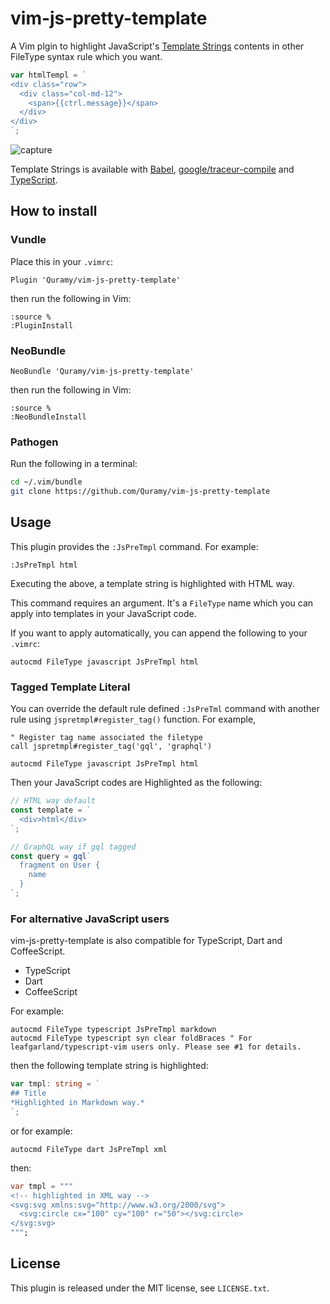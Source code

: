 # vim-js-pretty-template

A Vim plgin to highlight JavaScript's [Template Strings](http://tc39wiki.calculist.org/es6/template-strings/) contents in other FileType syntax rule which you want.

```js
var htmlTempl = `
<div class="row">
  <div class="col-md-12">
    <span>{{ctrl.message}}</span>
  </div>
</div>
`;
```

![capture](screencast01.gif)

Template Strings is available with [Babel](https://babeljs.io/), [google/traceur-compile](https://github.com/google/traceur-compiler) and [TypeScript](http://www.typescriptlang.org/).

## How to install 

### Vundle

Place this in your `.vimrc`:

```vim
Plugin 'Quramy/vim-js-pretty-template'
```

then run the following in Vim:

```vim
:source %
:PluginInstall
```

### NeoBundle

```vim
NeoBundle 'Quramy/vim-js-pretty-template'
```

then run the following in Vim:

```vim
:source %
:NeoBundleInstall
```

### Pathogen
Run the following in a terminal:

```sh
cd ~/.vim/bundle
git clone https://github.com/Quramy/vim-js-pretty-template
```

## Usage

This plugin provides the `:JsPreTmpl` command.  For example:

```vim
:JsPreTmpl html
```

Executing the above, a template string is highlighted with HTML way.

This command requires an argument. It's a `FileType` name which you can apply into templates in your JavaScript code.

If you want to apply automatically, you can append the following to your `.vimrc`:

```vim
autocmd FileType javascript JsPreTmpl html
```

### Tagged Template Literal
You can override the default rule defined `:JsPreTml` command with another rule using `jspretmpl#register_tag()` function. For example,

```vim
" Register tag name associated the filetype
call jspretmpl#register_tag('gql', 'graphql')

autocmd FileType javascript JsPreTmpl html
```

Then your JavaScript codes are Highlighted as the following:

```javascript
// HTML way default
const template = `
  <div>html</div>
`;

// GraphQL way if gql tagged
const query = gql`
  fragment on User {
    name
  }
`;
```

### For alternative JavaScript users

vim-js-pretty-template is also compatible for TypeScript, Dart and CoffeeScript.

* TypeScript
* Dart
* CoffeeScript

For example:

```vim
autocmd FileType typescript JsPreTmpl markdown
autocmd FileType typescript syn clear foldBraces " For leafgarland/typescript-vim users only. Please see #1 for details.
```

then the following template string is highlighted:

```typescript
var tmpl: string = `
## Title
*Highlighted in Markdown way.*
`;
```

or for example:

```vim
autocmd FileType dart JsPreTmpl xml
```

then: 

```dart
var tmpl = """
<!-- highlighted in XML way -->
<svg:svg xmlns:svg="http://www.w3.org/2000/svg">
  <svg:circle cx="100" cy="100" r="50"></svg:circle>
</svg:svg>
""";
```

## License
This plugin is released under the MIT license, see `LICENSE.txt`.


